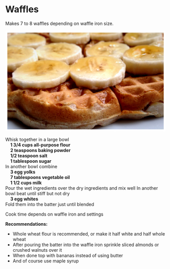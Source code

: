 # Waffles

Makes 7 to 8 waffles depending on waffle iron size.

![Waffles](./waffles.jpg)

Whisk together in a large bowl<br/>
&nbsp;&nbsp;&nbsp;&nbsp;**1 3/4 cups all-purpose flour**<br/>
&nbsp;&nbsp;&nbsp;&nbsp;**2 teaspoons baking powder**<br/>
&nbsp;&nbsp;&nbsp;&nbsp;**1/2 teaspoon salt**<br/>
&nbsp;&nbsp;&nbsp;&nbsp;**1 tablespoon sugar**<br/>
In another bowl combine<br/>
&nbsp;&nbsp;&nbsp;&nbsp;**3 egg yolks**<br/>
&nbsp;&nbsp;&nbsp;&nbsp;**7 tablespoons vegetable oil**<br/>
&nbsp;&nbsp;&nbsp;&nbsp;**1 1/2 cups milk**<br/>
Pour the wet ingredients over the dry ingredients and mix well
In another bowl beat until stiff but not dry<br/>
&nbsp;&nbsp;&nbsp;&nbsp;**3 egg whites**<br/>
Fold them into the batter just until blended

Cook time depends on waffle iron and settings

**Recommendations:**
  * Whole wheat flour is recommended, or make it half white and half whole wheat
  * After pouring the batter into the waffle iron sprinkle sliced almonds or crushed walnuts over it
  * When done top with bananas instead of using butter
  * And of course use maple syrup
